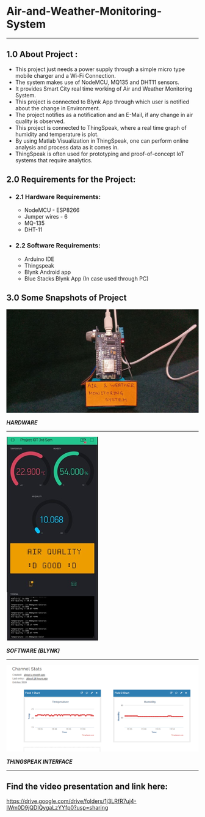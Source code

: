 # Air-and-Weather-Monitoring-System
___
## 1.0 About Project : 

- This project just needs a power supply through a simple micro type mobile charger and a Wi-Fi Connection.
- The system makes use of NodeMCU, MQ135 and DHT11 sensors. 
- It provides Smart City real time working of Air and Weather Monitoring System. 
- This project is connected to Blynk App through which user is notified about the change in Environment. 
- The project notifies as a notification and an E-Mail, if any change in air quality is observed. 
- This project is connected to ThingSpeak, where a real time graph of humidity and temperature is plot. 
- By using Matlab Visualization in ThingSpeak, one can perform online analysis and process data as it comes in. 
- ThingSpeak is often used for prototyping and proof-of-concept IoT systems that require analytics.

## 2.0 Requirements for the Project:

- ### 2.1 Hardware Requirements:
    - NodeMCU - ESP8266
    - Jumper wires - 6
    - MQ-135
    - DHT-11

- ### 2.2 Software Requirements:
    - Arduino IDE
    - Thingspeak
    - Blynk Android app
    - Blue Stacks Blynk App (In case used through PC)

## 3.0 Some Snapshots of Project
<img src='Images\Hardware.jpg'>

**_HARDWARE_**

___

<img src='Images\Software.jpg'>

**_SOFTWARE (BLYNK)_**
___

<img src='Images\ThingSpeak.png'>

**_THINGSPEAK INTERFACE_**

___

## Find the video presentation and link here:

https://drive.google.com/drive/folders/1j3LRfR7uj4-IWm0D9jQDIQygaLzYYfp0?usp=sharing
